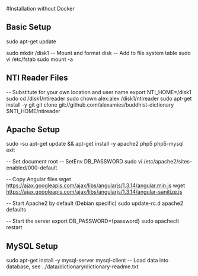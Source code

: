 #Installation without Docker

## Basic Setup
sudo apt-get update

sudo mkdir /disk1
-- Mount and format disk
-- Add to file system table
sudo vi /etc/fstab
sudo mount -a

## NTI Reader Files
-- Substitute for your own location and user name
export NTI_HOME=/disk1
sudo cd /disk1/ntireader
sudo chown alex:alex /disk1/ntireader
sudo apt-get install -y git
git clone git://github.com/alexamies/buddhist-dictionary $NTI_HOME/ntireader

## Apache Setup
sudo -su
apt-get update && apt-get install -y apache2 php5 php5-mysql
exit

-- Set document root
-- SetEnv DB_PASSWORD 
sudo vi /etc/apache2/sites-enabled/000-default

-- Copy Angular files
wget https://ajax.googleapis.com/ajax/libs/angularjs/1.3.14/angular.min.js
wget https://ajax.googleapis.com/ajax/libs/angularjs/1.3.14/angular-sanitize.js 

-- Start Apache2 by default (Debian specific)
sudo update-rc.d apache2 defaults

-- Start the server
export DB_PASSWORD={password}
sudo apacheclt restart

## MySQL Setup
sudo apt-get install -y mysql-server mysql-client
-- Load data into database, see ../data/dictionary/dictionary-readme.txt
